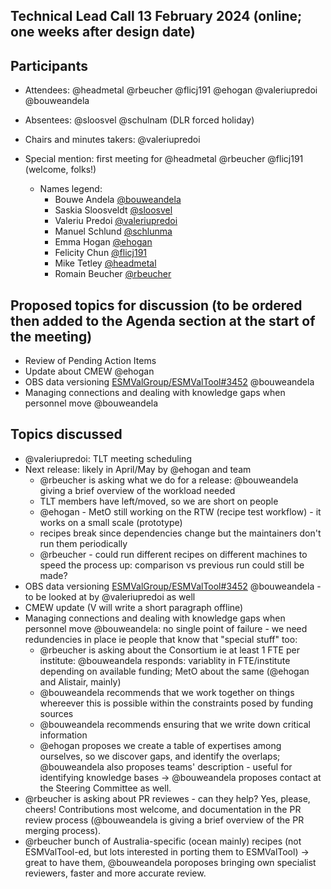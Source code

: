## Technical Lead Call 13 February 2024 (online; one weeks after design date)

## Participants
- Attendees: @headmetal @rbeucher @flicj191 @ehogan @valeriupredoi @bouweandela
- Absentees: @sloosvel @schulnam (DLR forced holiday)
- Chairs and minutes takers: @valeriupredoi
- Special mention: first meeting for @headmetal @rbeucher @flicj191 (welcome, folks!)

  - Names legend:
    - Bouwe Andela [@bouweandela](https://github.com/bouweandela)
    - Saskia Sloosveldt [@sloosvel](https://github.com/sloosvel)
    - Valeriu Predoi [@valeriupredoi](https://github.com/valeriupredoi)
    - Manuel Schlund [@schlunma](https://github.com/schlunma)
    - Emma Hogan [@ehogan](https://github.com/ehogan)
    - Felicity Chun [@flicj191](https://github.com/flicj191)
    - Mike Tetley [@headmetal](https://github.com/headmetal)
    - Romain Beucher [@rbeucher](https://github.com/rbeucher)

## Proposed topics for discussion (to be ordered then added to the Agenda section at the start of the meeting)

- Review of Pending Action Items
- Update about CMEW @ehogan
- OBS data versioning [ESMValGroup/ESMValTool#3452](https://github.com/ESMValGroup/ESMValTool/issues/3452) @bouweandela
- Managing connections and dealing with knowledge gaps when personnel move @bouweandela

## Topics discussed

- @valeriupredoi: TLT meeting scheduling
- Next release: likely in April/May by @ehogan and team
  - @rbeucher is asking what we do for a release: @bouweandela giving a brief overview of the workload needed
  - TLT members have left/moved, so we are short on people
  - @ehogan - MetO still working on the RTW (recipe test workflow) - it works on a small scale (prototype)
  - recipes break since dependencies change but the maintainers don't run them periodically
  - @rbeucher - could run different recipes on different machines to speed the process up: comparison vs previous run could still be made?
- OBS data versioning [ESMValGroup/ESMValTool#3452](https://github.com/ESMValGroup/ESMValTool/issues/3452) @bouweandela - to be looked at by @valeriupredoi as well
- CMEW update (V will write a short paragraph offline)
- Managing connections and dealing with knowledge gaps when personnel move @bouweandela: no single point of failure - we need redundencies in place ie people that know that "special stuff" too:
  - @rbeucher is asking about the Consortium ie at least 1 FTE per institute: @bouweandela responds: variablity in FTE/institute depending on available funding; MetO about the same (@ehogan and Alistair, mainly)
  - @bouweandela recommends that we work together on things whereever this is possible within the constraints posed by funding sources
  - @bouweandela recommends ensuring that we write down critical information
  - @ehogan proposes we create a table of expertises among ourselves, so we discover gaps, and identify the overlaps; @bouweandela also proposes teams' description - useful for identifying knowledge bases -> @bouweandela proposes contact at the Steering Committee as well.
- @rbeucher is asking about PR reviewes - can they help? Yes, please, cheers! Contributions most welcome, and documentation in the PR review process (@bouweandela is giving a brief overview of the PR merging process).
- @rbeucher bunch of Australia-specific (ocean mainly) recipes (not ESMValTool-ed, but lots interested in porting them to ESMValTool) -> great to have them, @bouweandela poroposes bringing own specialist reviewers, faster and more accurate review.
